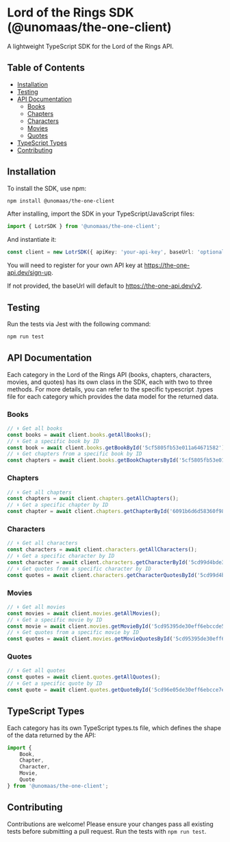# Lord of the Rings SDK (@unomaas/the-one-client)

A lightweight TypeScript SDK for the Lord of the Rings API.



## Table of Contents

- [Installation](#installation)
- [Testing](#testing)
- [API Documentation](#api-documentation)
  - [Books](#books)
  - [Chapters](#chapters)
  - [Characters](#characters)
  - [Movies](#movies)
  - [Quotes](#quotes)
- [TypeScript Types](#typescript-types)
- [Contributing](#contributing)



## Installation

To install the SDK, use npm:

```bash
npm install @unomaas/the-one-client
```

After installing, import the SDK in your TypeScript/JavaScript files:

```typescript
import { LotrSDK } from '@unomaas/the-one-client';
```

And instantiate it:
```typescript
const client = new LotrSDK({ apiKey: 'your-api-key', baseUrl: 'optional-base-url' });
```

You will need to register for your own API key at https://the-one-api.dev/sign-up.

If not provided, the baseUrl will default to https://the-one-api.dev/v2.



## Testing
Run the tests via Jest with the following command:
```bash
npm run test
```

## API Documentation
Each category in the Lord of the Rings API (books, chapters, characters, movies, and quotes) has its own class in the SDK, each with two to three methods. For more details, you can refer to the specific typescript .types file for each category which provides the data model for the returned data.

### Books
```typescript
// ⬇ Get all books
const books = await client.books.getAllBooks();
// ⬇ Get a specific book by ID
const book = await client.books.getBookById('5cf5805fb53e011a64671582');
// ⬇ Get chapters from a specific book by ID
const chapters = await client.books.getBookChaptersById('5cf5805fb53e011a64671582');
```

### Chapters
```typescript
// ⬇ Get all chapters
const chapters = await client.chapters.getAllChapters();
// ⬇ Get a specific chapter by ID
const chapter = await client.chapters.getChapterById('6091b6d6d58360f988133ba1');
```

### Characters
```typescript
// ⬇ Get all characters
const characters = await client.characters.getAllCharacters();
// ⬇ Get a specific character by ID
const character = await client.characters.getCharacterById('5cd99d4bde30eff6ebccfbbe');
// ⬇ Get quotes from a specific character by ID
const quotes = await client.characters.getCharacterQuotesById('5cd99d4bde30eff6ebccfbbe');
```

### Movies
```typescript
// ⬇ Get all movies
const movies = await client.movies.getAllMovies();
// ⬇ Get a specific movie by ID
const movie = await client.movies.getMovieById('5cd95395de30eff6ebccde5b');
// ⬇ Get quotes from a specific movie by ID
const quotes = await client.movies.getMovieQuotesById('5cd95395de30eff6ebccde5b');
```

### Quotes
```typescript
// ⬇ Get all quotes
const quotes = await client.quotes.getAllQuotes();
// ⬇ Get a specific quote by ID
const quote = await client.quotes.getQuoteById('5cd96e05de30eff6ebcce7e9');
```



## TypeScript Types
Each category has its own TypeScript types.ts file, which defines the shape of the data returned by the API:
```typescript
import {
	Book,
	Chapter,
	Character,
	Movie,
	Quote
} from '@unomaas/the-one-client';
```



## Contributing
Contributions are welcome! Please ensure your changes pass all existing tests before submitting a pull request. Run the tests with `npm run test`.